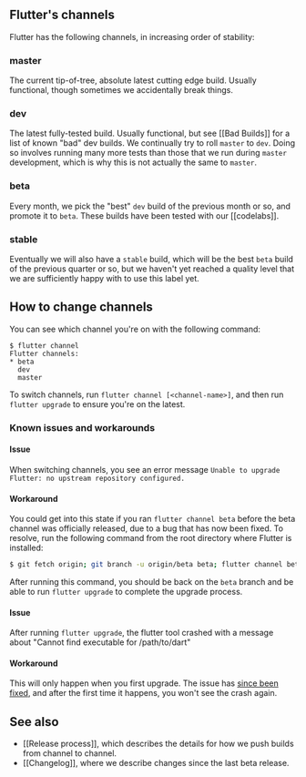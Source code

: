 ## Flutter's channels

Flutter has the following channels, in increasing order of stability:

### master

The current tip-of-tree, absolute latest cutting edge build. Usually functional, though sometimes we accidentally break things.

### dev

The latest fully-tested build. Usually functional, but see [[Bad Builds]] for a list of known "bad" dev builds. We continually try to roll `master` to `dev`. Doing so involves running many more tests than those that we run during `master` development, which is why this is not actually the same to `master`.

### beta

Every month, we pick the "best" `dev` build of the previous month or so, and promote it to `beta`. These builds have been tested with our [[codelabs]].

### stable

Eventually we will also have a `stable` build, which will be the best `beta` build of the previous quarter or so, but we haven't yet reached a quality level that we are sufficiently happy with to use this label yet.

## How to change channels

You can see which channel you're on with the following command:

```
$ flutter channel
Flutter channels:
* beta
  dev
  master
```

To switch channels, run `flutter channel [<channel-name>]`, and then run `flutter upgrade` to ensure you're on the latest.

### Known issues and workarounds

#### Issue

When switching channels, you see an error message `Unable to upgrade Flutter: no upstream repository configured.` 

#### Workaround

You could get into this state if you ran `flutter channel beta` before the beta channel was officially released, due to a bug that has now been fixed. To resolve, run the following command from the root directory where Flutter is installed:
```bash
$ git fetch origin; git branch -u origin/beta beta; flutter channel beta 
```  
After running this command, you should be back on the `beta` branch and be able to run `flutter upgrade` to complete the upgrade process.

#### Issue

After running `flutter upgrade`, the flutter tool crashed with a message about "Cannot find executable for /path/to/dart"

#### Workaround

This will only happen when you first upgrade.  The issue has [since been fixed](https://github.com/flutter/flutter/pull/14353#discussion_r170812774), and after the first time it happens, you won't see the crash again.

## See also

* [[Release process]], which describes the details for how we push builds from channel to channel.
* [[Changelog]], where we describe changes since the last beta release.